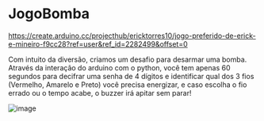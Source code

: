# JogoBomba

https://create.arduino.cc/projecthub/ericktorres10/jogo-preferido-de-erick-e-mineiro-f9cc28?ref=user&ref_id=2282499&offset=0

Com intuito da diversão, criamos um desafio para desarmar uma bomba. Através da interação do arduino com o python, você tem apenas 60 segundos para decifrar uma senha de 4 dígitos e identificar qual dos 3 fios (Vermelho, Amarelo e Preto) você precisa energizar, e caso escolha o fio errado ou o tempo acabe, o buzzer irá apitar sem parar!

![image](https://user-images.githubusercontent.com/103130662/202042839-0fb9046c-376c-43b1-b418-bca89f05570b.png)
